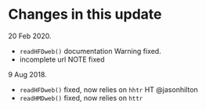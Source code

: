 # Changes in this update
20 Feb 2020.

*  `readHFDweb()` documentation Warning fixed.
*  incomplete url NOTE fixed

9 Aug 2018.  

*  `readHFDweb()` fixed, now relies on `hhtr` HT @jasonhilton
*  `readHMDweb()` fixed, now relies on `httr`




